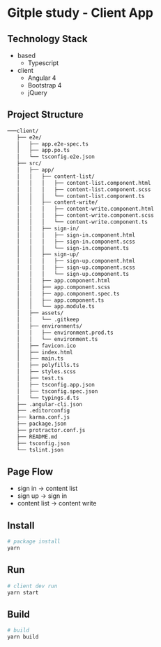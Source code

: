 # Gitple study - Client App

## Technology Stack
 - based
   - Typescript
 - client
   - Angular 4
   - Bootstrap 4
   - jQuery

## Project Structure
```bash
───client/
   ├── e2e/
   │   ├── app.e2e-spec.ts
   │   ├── app.po.ts
   │   └── tsconfig.e2e.json
   ├── src/
   │   ├── app/
   │   │   ├── content-list/
   │   │   │   ├── content-list.component.html
   │   │   │   ├── content-list.component.scss
   │   │   │   └── content-list.component.ts
   │   │   ├── content-write/
   │   │   │   ├── content-write.component.html
   │   │   │   ├── content-write.component.scss
   │   │   │   └── content-write.component.ts
   │   │   ├── sign-in/
   │   │   │   ├── sign-in.component.html
   │   │   │   ├── sign-in.component.scss
   │   │   │   └── sign-in.component.ts
   │   │   ├── sign-up/
   │   │   │   ├── sign-up.component.html
   │   │   │   ├── sign-up.component.scss
   │   │   │   └── sign-up.component.ts
   │   │   ├── app.component.html
   │   │   ├── app.component.scss
   │   │   ├── app.component.spec.ts
   │   │   ├── app.component.ts
   │   │   └── app.module.ts
   │   ├── assets/
   │   │   └── .gitkeep
   │   ├── environments/
   │   │   ├── environment.prod.ts
   │   │   └── environment.ts
   │   ├── favicon.ico
   │   ├── index.html
   │   ├── main.ts
   │   ├── polyfills.ts
   │   ├── styles.scss
   │   ├── test.ts
   │   ├── tsconfig.app.json
   │   ├── tsconfig.spec.json
   │   └── typings.d.ts
   ├── .angular-cli.json
   ├── .editorconfig
   ├── karma.conf.js
   ├── package.json
   ├── protractor.conf.js
   ├── README.md
   ├── tsconfig.json
   └── tslint.json
```

## Page Flow
- sign in -> content list
- sign up -> sign in
- content list -> content write

## Install
```bash
# package install
yarn
```

## Run
```bash
# client dev run
yarn start
```

## Build
```bash
# build
yarn build
```